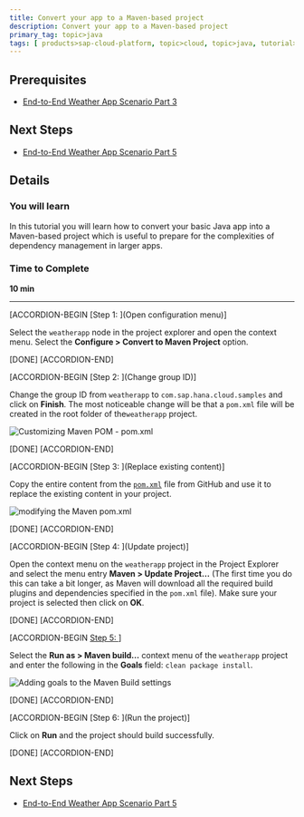 ```yaml
---
title: Convert your app to a Maven-based project
description: Convert your app to a Maven-based project
primary_tag: topic>java
tags: [ products>sap-cloud-platform, topic>cloud, topic>java, tutorial>intermediate]
---
```


## Prerequisites  
- [End-to-End Weather App Scenario Part 3](http://www.sap.com/developer/tutorials/hcp-java-weatherapp-part3.html)

## Next Steps
- [End-to-End Weather App Scenario Part 5](http://www.sap.com/developer/tutorials/hcp-java-weatherapp-part5.html)

## Details
### You will learn  
In this tutorial you will learn how to convert your basic Java app into a Maven-based project which is useful to prepare for the complexities of dependency management in larger apps.

### Time to Complete
**10 min**

---


[ACCORDION-BEGIN [Step 1: ](Open configuration menu)]

Select the `weatherapp` node in the project explorer and open the context menu. Select the **Configure > Convert to Maven Project** option.

[DONE]
[ACCORDION-END]

[ACCORDION-BEGIN [Step 2: ](Change group ID)]

Change the group ID from `weatherapp` to `com.sap.hana.cloud.samples` and click on **Finish**. The most noticeable change will be that a `pom.xml` file will be created in the root folder of the`weatherapp` project.

![Customizing Maven POM - pom.xml](https://raw.githubusercontent.com/SAPDocuments/Tutorials/master/tutorials/hcp-java-weatherapp-part4/e2e_04-2.png)

[DONE]
[ACCORDION-END]

[ACCORDION-BEGIN [Step 3: ](Replace existing content)]

Copy the entire content from the [`pom.xml`](https://raw.githubusercontent.com/SAP/cloud-weatherapp/ebd8817f9842a6fc3cbae213d69b024762a7d30f/pom.xml) file from GitHub and use it to replace the existing content in your project.

![modifying the Maven pom.xml](https://raw.githubusercontent.com/SAPDocuments/Tutorials/master/tutorials/hcp-java-weatherapp-part4/e2e_04-3.png)

[DONE]
[ACCORDION-END]

[ACCORDION-BEGIN [Step 4: ](Update project)]

Open the context menu on the `weatherapp` project in the Project Explorer and select the menu entry **Maven > Update Project…** (The first time you do this can take a bit longer, as Maven will download all the required build plugins and dependencies specified in the `pom.xml` file). Make sure your project is selected then click on **OK**.

[DONE]
[ACCORDION-END]

[ACCORDION-BEGIN [Step 5: ](Build)]

Select the **Run as > Maven build…** context menu of the `weatherapp` project and enter the following in the **Goals** field: `clean package install`.

![Adding goals to the Maven Build settings](https://raw.githubusercontent.com/SAPDocuments/Tutorials/master/tutorials/hcp-java-weatherapp-part4/e2e_04-5.png)

[DONE]
[ACCORDION-END]

[ACCORDION-BEGIN [Step 6: ](Run the project)]

Click on **Run** and the project should build successfully.

[DONE]
[ACCORDION-END]



## Next Steps
- [End-to-End Weather App Scenario Part 5](http://www.sap.com/developer/tutorials/hcp-java-weatherapp-part5.html)
